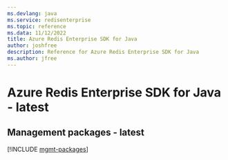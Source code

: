 ```yaml
---
ms.devlang: java
ms.service: redisenterprise
ms.topic: reference
ms.data: 11/12/2022
title: Azure Redis Enterprise SDK for Java
author: joshfree
description: Reference for Azure Redis Enterprise SDK for Java
ms.author: jfree
---
```

# Azure Redis Enterprise SDK for Java - latest

## Management packages - latest
[!INCLUDE [mgmt-packages](redis-enterprise-mgmt-index.md)]